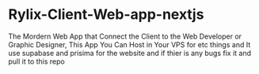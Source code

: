 # Rylix-Client-Web-app-nextjs
 The Mordern Web App that Connect the Client to the Web Developer or Graphic Designer, This App You Can Host in Your VPS for etc things and It use supabase and prisima for the website and  if thier is any bugs fix it and pull it to this repo
